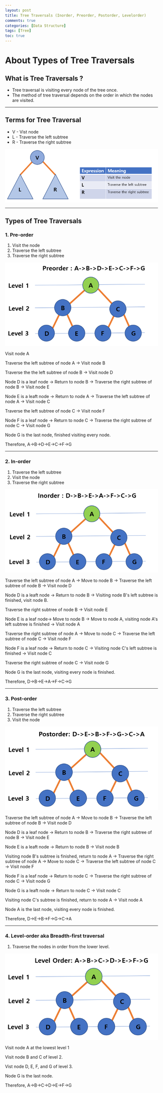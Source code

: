 ```yaml
---
layout: post
title: Tree Traversals (Inorder, Preorder, Postorder, Levelorder)
comments: true
categories: [Data Structure]
tags: [Tree]
toc: true
---
```


# About Types of Tree Traversals

## What is Tree Traversals ?

- Tree traversal is visiting every node of the tree once.
- The method of tree traversal depends on the order in which the nodes are visited.

---

## Terms for Tree Traversal

- V - Vist node
- L - Traverse the left subtree
- R - Traverse the right subtree

![CQ2](/public/images/3tree1mod.PNG)

---

## Types of Tree Traversals

### 1. Pre-order

1. Visit the node
2. Traverse the left subtree
3. Traverse the right subtree

![CQ2](/public/images/3tree2mod.PNG)

Visit node A

Traverse the left subtree of node A -> Visit node B

Traverse the the left subtree of node B -> Visit node D

Node D is a leaf node -> Return to node B -> Traverse the right subtree of node B -> Visit node E

Node E is a leaft node -> Return to node A -> Traverse the left subtree of node A -> Visit node C

Traverse the left subtree of node C -> Visit node F

Node F is a leaf node -> Return to node C -> Traverse the right subtree of node C -> Visit node G

Node G is the last node, finished visiting every node.

Therefore, A->B->D->E->C->F->G

---

### 2. In-order

1. Traverse the left subtree
2. Visit the node
3. Traverse the right subtree

![CQ2](/public/images/3tree3mod.PNG)

Traverse the left subtree of node A -> Move to node B -> Traverse the left subtree of node B -> Visit node D

Node D is a leaft node -> Return to node B -> Visiting node B's left subtree is finished, visit node B.

Traverse the right subtree of node B -> Visit node E

Node E is a leaf node-> Move to node B -> Move to node A, visiting node A's left subtree is finished -> Visit node A

Traverse the right subtree of node A -> Move to node C -> Traverse the left subtree of node C -> Visit node F

Node F is a leaf node -> Return to node C -> Visiting node C's left subtree is finished -> Visit node C

Traverse the right subtree of node C -> Visit node G

Node G is the last node, visiting every node is finished.

Therefore, D->B->E->A->F->C->G

---

### 3. Post-order

1. Traverse the left subtree
2. Traverse the right subtree
3. Visit the node

![CQ2](/public/images/3tree4mod.PNG)

Traverse the left subtree of node A -> Move to node B -> Traverse the left subtree of node B -> Visit node D

Node D is a leaf node -> Return to node B -> Traverse the right subtree of node B -> Visit node E

Node E is a leaft node -> Return to node B -> Visit node B

Visiting node B's subtree is finished, return to node A -> Traverse the right subtree of node A -> Move to node C ->
Traverse the left subtree of node C -> Visit node F

Node F is a leaf node -> Return to node C -> Traverse the right subtree of node C -> Visit node G

Node G is a leaft node -> Return to node C -> Visit node C

Visiting node C's subtree is finished, return to node A -> Visit node A

Node A is the last node, visiting every node is finished.

Therefore, D->E->B->F->G->C->A

---

### 4. Level-order aka Breadth-first traversal

1. Traverse the nodes in order from the lower level.

![CQ2](/public/images/3tree5mod.PNG)

Visit node A at the lowest level 1

Visit node B and C of level 2.

Vist node D, E, F, and G of level 3.

Node G is the last node.

Therefore, A->B->C->D->E->F->G
